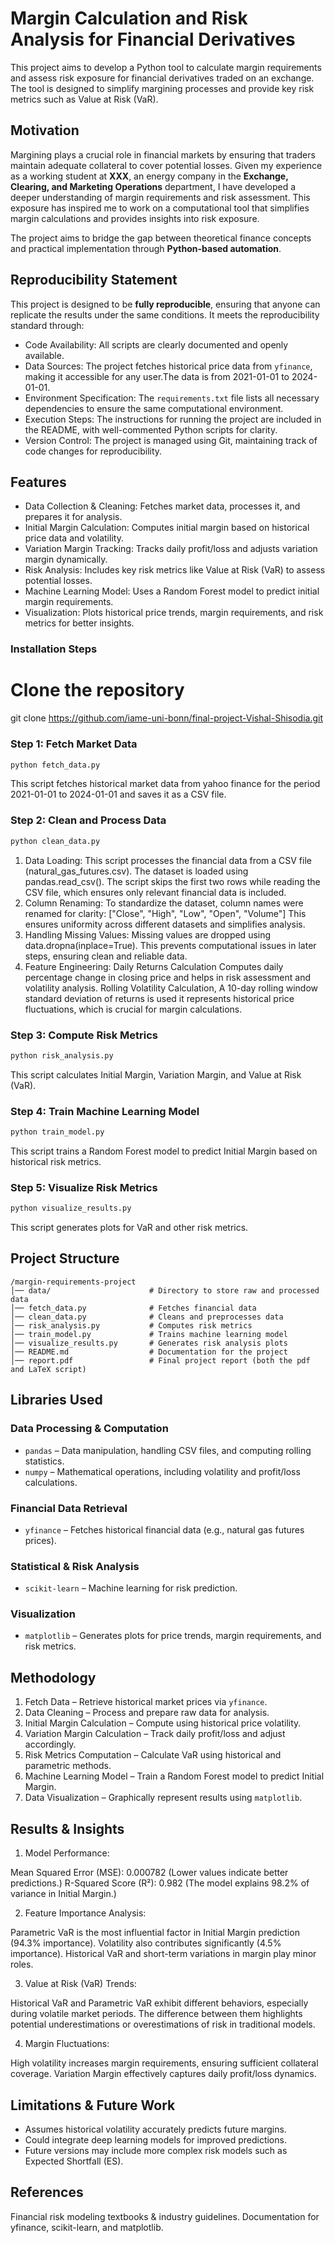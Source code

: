# Margin Calculation and Risk Analysis for Financial Derivatives

This project aims to develop a Python tool to calculate margin requirements and assess risk exposure for financial derivatives traded on an exchange. The tool is designed to simplify margining processes and provide key risk metrics such as Value at Risk (VaR). 

## Motivation  
Margining plays a crucial role in financial markets by ensuring that traders maintain adequate collateral to cover potential losses. Given my experience as a working student at **XXX**, an energy company in the **Exchange, Clearing, and Marketing Operations** department, I have developed a deeper understanding of margin requirements and risk assessment. This exposure has inspired me to work on a computational tool that simplifies margin calculations and provides insights into risk exposure.

The project aims to bridge the gap between theoretical finance concepts and practical implementation through **Python-based automation**.

## Reproducibility Statement
This project is designed to be **fully reproducible**, ensuring that anyone can replicate the results under the same conditions. It meets the reproducibility standard through:
- Code Availability: All scripts are clearly documented and openly available.
- Data Sources: The project fetches historical price data from `yfinance`, making it accessible for any user.The data is from 2021-01-01 to 2024-01-01.
- Environment Specification: The `requirements.txt` file lists all necessary dependencies to ensure the same computational environment.
- Execution Steps: The instructions for running the project are included in the README, with well-commented Python scripts for clarity.
- Version Control: The project is managed using Git, maintaining track of code changes for reproducibility.

## Features
- Data Collection & Cleaning: Fetches market data, processes it, and prepares it for analysis.
- Initial Margin Calculation: Computes initial margin based on historical price data and volatility.
- Variation Margin Tracking: Tracks daily profit/loss and adjusts variation margin dynamically.
- Risk Analysis: Includes key risk metrics like Value at Risk (VaR) to assess potential losses.
- Machine Learning Model: Uses a Random Forest model to predict initial margin requirements.
- Visualization: Plots historical price trends, margin requirements, and risk metrics for better insights.


### Installation Steps

# Clone the repository
git clone <https://github.com/iame-uni-bonn/final-project-Vishal-Shisodia.git>


### Step 1: Fetch Market Data
```sh
python fetch_data.py
```
This script fetches historical market data from yahoo finance for the period 2021-01-01 to 2024-01-01 and saves it as a CSV file.

### Step 2: Clean and Process Data
```sh
python clean_data.py
```
1) Data Loading:
This script processes the financial data from a CSV file (natural_gas_futures.csv). 
The dataset is loaded using pandas.read_csv().
The script skips the first two rows while reading the CSV file, which ensures only relevant financial data is included.
2) Column Renaming:
To standardize the dataset, column names were renamed for clarity: ["Close", "High", "Low", "Open", "Volume"]
This ensures uniformity across different datasets and simplifies analysis.
3) Handling Missing Values:
Missing values are dropped using data.dropna(inplace=True).
This prevents computational issues in later steps, ensuring clean and reliable data.
4) Feature Engineering:
Daily Returns Calculation Computes daily percentage change in closing price and helps in risk assessment and volatility analysis.
Rolling Volatility Calculation, A 10-day rolling window standard deviation of returns is used it represents historical price fluctuations, which is crucial for margin calculations.

### Step 3: Compute Risk Metrics
```sh
python risk_analysis.py
```
This script calculates Initial Margin, Variation Margin, and Value at Risk (VaR).

### Step 4: Train Machine Learning Model
```sh
python train_model.py
```
This script trains a Random Forest model to predict Initial Margin based on historical risk metrics.

### Step 5: Visualize Risk Metrics
```sh
python visualize_results.py
```
This script generates plots for VaR and other risk metrics.

## Project Structure
```
/margin-requirements-project
│── data/                      # Directory to store raw and processed data
│── fetch_data.py              # Fetches financial data
│── clean_data.py              # Cleans and preprocesses data
│── risk_analysis.py           # Computes risk metrics
│── train_model.py             # Trains machine learning model
│── visualize_results.py       # Generates risk analysis plots
│── README.md                  # Documentation for the project
│── report.pdf                 # Final project report (both the pdf and LaTeX script)

```

## Libraries Used


### Data Processing & Computation
- `pandas` – Data manipulation, handling CSV files, and computing rolling statistics.
- `numpy` – Mathematical operations, including volatility and profit/loss calculations.

### Financial Data Retrieval
- `yfinance` – Fetches historical financial data (e.g., natural gas futures prices).

### Statistical & Risk Analysis
- `scikit-learn` – Machine learning for risk prediction.

### Visualization 
- `matplotlib` – Generates plots for price trends, margin requirements, and risk metrics.

## Methodology
1. Fetch Data – Retrieve historical market prices via `yfinance`.
2. Data Cleaning – Process and prepare raw data for analysis.
3. Initial Margin Calculation – Compute using historical price volatility.
4. Variation Margin Calculation – Track daily profit/loss and adjust accordingly.
5. Risk Metrics Computation – Calculate VaR using historical and parametric methods.
6. Machine Learning Model – Train a Random Forest model to predict Initial Margin.
7. Data Visualization – Graphically represent results using `matplotlib`.

## Results & Insights
1) Model Performance:

Mean Squared Error (MSE): 0.000782 (Lower values indicate better predictions.)
R-Squared Score (R²): 0.982 (The model explains 98.2% of variance in Initial Margin.)

2) Feature Importance Analysis:

Parametric VaR is the most influential factor in Initial Margin prediction (94.3% importance).
Volatility also contributes significantly (4.5% importance).
Historical VaR and short-term variations in margin play minor roles.

3) Value at Risk (VaR) Trends:

Historical VaR and Parametric VaR exhibit different behaviors, especially during volatile market periods.
The difference between them highlights potential underestimations or overestimations of risk in traditional models.

4) Margin Fluctuations:

High volatility increases margin requirements, ensuring sufficient collateral coverage.
Variation Margin effectively captures daily profit/loss dynamics.

## Limitations & Future Work
- Assumes historical volatility accurately predicts future margins.
- Could integrate deep learning models for improved predictions.
- Future versions may include more complex risk models such as Expected Shortfall (ES).

## References
Financial risk modeling textbooks & industry guidelines.
Documentation for yfinance, scikit-learn, and matplotlib.



